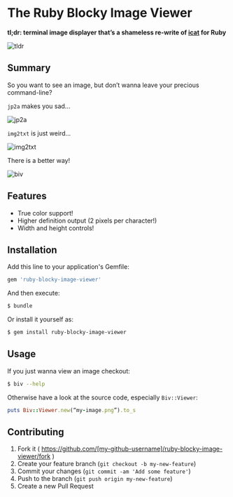 # The Ruby Blocky Image Viewer

**tl;dr: terminal image displayer that’s a shameless re-write of [icat](https://github.com/atextor/icat) for Ruby**

![tldr](https://raw.github.com/bogwonch/ruby-blocky-image-viewerl/images/tldr.png)

## Summary

So you want to see an image, but don’t wanna leave your precious command-line?

`jp2a` makes you sad...

![jp2a](https://raw.github.com/bogwonch/ruby-blocky-image-viewerl/images/jp2a.png)

`img2txt` is just weird...

![img2txt](https://raw.github.com/bogwonch/ruby-blocky-image-viewerl/images/img2txt.png)

There is a better way!

![biv](https://raw.github.com/bogwonch/ruby-blocky-image-viewerl/images/biv.png)

## Features

* True color support!
* Higher definition output (2 pixels per character!)
* Width and height controls!

## Installation

Add this line to your application's Gemfile:

```ruby
gem 'ruby-blocky-image-viewer'
```

And then execute:

```sh
$ bundle
```

Or install it yourself as:

```sh
$ gem install ruby-blocky-image-viewer
```

## Usage

If you just wanna view an image checkout:

```sh
$ biv --help
```

Otherwise have a look at the source code, especially `Biv::Viewer`:

```ruby
puts Biv::Viewer.new(“my-image.png”).to_s
```


## Contributing

1. Fork it ( https://github.com/[my-github-username]/ruby-blocky-image-viewer/fork )
2. Create your feature branch (`git checkout -b my-new-feature`)
3. Commit your changes (`git commit -am 'Add some feature'`)
4. Push to the branch (`git push origin my-new-feature`)
5. Create a new Pull Request
